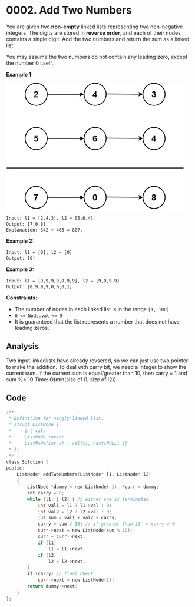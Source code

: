 # 0002. Add Two Numbers

You are given two **non-empty** linked lists representing two non-negative integers. The digits are stored in **reverse order**, and each of their nodes contains a single digit. Add the two numbers and return the sum as a linked list.

You may assume the two numbers do not contain any leading zero, except the number 0 itself.

 

**Example 1:**

![img](resources/2.jpg)

```
Input: l1 = [2,4,3], l2 = [5,6,4]
Output: [7,0,8]
Explanation: 342 + 465 = 807.
```

**Example 2:**

```
Input: l1 = [0], l2 = [0]
Output: [0]
```

**Example 3:**

```
Input: l1 = [9,9,9,9,9,9,9], l2 = [9,9,9,9]
Output: [8,9,9,9,0,0,0,1]
```

 

**Constraints:**

- The number of nodes in each linked list is in the range `[1, 100]`.
- `0 <= Node.val <= 9`
- It is guaranteed that the list represents a number that does not have leading zeros.

## Analysis

Two input linkedlists have already revsered, so we can just use two pointer to make the addition. To deal with carry bit, we need a integer to show the current sum. If the current sum is equal/greater than 10, then carry = 1 and sum %= 10
Time: O(min(size of l1, size of l2))

## Code

```c
/**
 * Definition for singly-linked list.
 * struct ListNode {
 *     int val;
 *     ListNode *next;
 *     ListNode(int x) : val(x), next(NULL) {}
 * };
 */
class Solution {
public:
    ListNode* addTwoNumbers(ListNode* l1, ListNode* l2)
    {
        ListNode *dummy = new ListNode(-1), *curr = dummy;
        int carry = 0;
        while (l1 || l2) { // either one is terminated
            int val1 = l1 ? l1->val : 0;
            int val2 = l2 ? l2->val : 0;
            int sum = val1 + val2 + carry;
            carry = sum / 10; // if greater than 10 -> carry > 0
            curr->next = new ListNode(sum % 10);
            curr = curr->next;
            if (l1)
                l1 = l1->next;
            if (l2)
                l2 = l2->next;
        }
        if (carry) // final check
            curr->next = new ListNode(1);
        return dummy->next;
    }
};

```